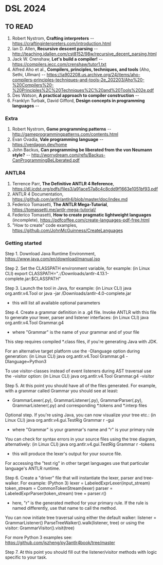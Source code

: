 # DSL 2024
## TO READ
1. Robert Nystrom, **Crafting interpreters** -- https://craftinginterpreters.com/introduction.html
2. Ian D. Allen, **Recursive descent parsing** -- http://teaching.idallen.com/cst8152/98w/recursive_decent_parsing.html
3. Jack W. Crenshaw, **Let's build a compiler!** -- https://compilers.iecc.com/crenshaw/tutor1.txt
4. Alfred Aho et al., **Compilers, principles, techniques, and tools** (Aho, Sethi, Ullman) -- https://ia902208.us.archive.org/24/items/aho-compilers-principles-techniques-and-tools-2e_202203/Aho%20-%20Compilers%20-%20Principles%2C%20Techniques%2C%20and%20Tools%202e.pdf
5. Des Watson, **A practical approach to compiler construction** --
6. Franklyn Turbak, David Gifford, **Design concepts in programming languages** --
### Extra
1. Robert Nystrom, **Game programming patterns** -- http://gameprogrammingpatterns.com/contents.html
2. Evan Ovadia, **Vale programming language** -- https://verdagon.dev/home
3. John Backus, **Can programming be liberated from the von Neumann style?** -- http://worrydream.com/refs/Backus-CanProgrammingBeLiberated.pdf
### ANTLR4
1. Terrence Parr, **The Definitive ANTLR 4 Reference**,
https://dl.icdst.org/pdfs/files3/a91ace57a8c4c8cdd9f1663e1051bf93.pdf
2. ANTLR 4 Documentation,
https://github.com/antlr/antlr4/blob/master/doc/index.md
3. Federico Tomasetti, **The ANTLR Mega-Tutorial**,
https://tomassetti.me/antlr-mega-tutorial/ 
4. Federico Tomasetti, **How to create pragmatic lightweight languages** (incomplete),
https://pdfcoffee.com/create-languages-pdf-free.html
5. "How to create" code examples,
https://github.com/JohnMcGuinness/CreateLanguages
### Getting started
Step 1. Download Java Runtime Environment, https://www.java.com/en/download/manual.jsp

Step 2. Set the CLASSPATH environment variable, for example:
        (in Linux CLI) export CLASSPATH=".:/Downloads/antlr-4.13.1-complete.jar:$CLASSPATH"

Step 3. Launch the tool in Java, for example:
        (in Linux CLI) java org.antlr.v4.Tool
        or
        java -jar /Downloads/antlr-4.0-complete.jar
- this will list all available optional parameters

Step 4. Create a grammar definition in a .g4 file. Invoke ANTLR with this file to generate your lexer, parser and listener interfaces:
        (in Linux CLI) java org.antlr.v4.Tool Grammar.g4
- where "Grammar" is the name of your grammar and of your file

This step requires compiled *.class files, if you're generating Java with JDK.

For an alternative target platform use the -Dlanguage option during generation:
        (in Linux CLI) java org.antlr.v4.Tool Grammar.g4 -Dlanguage=Python3

To use visitor-classes instead of event listeners during AST traversal use the -visitor option:
        (in Linux CLI) java org.antlr.v4.Tool Grammar.g4 -visitor

Step 5. At this point you should have all of the files generated. For example, with a grammar called Grammar you should see at least:
- GrammarLexer(.py), GrammarListener(.py), GrammarParser(.py), GrammarListener(.py) and corresponding *.tokens and *.interp files

Optional step. If you're using Java, you can now visualize your tree etc.:
        (in Linux CLI) java org.antlr.v4.gui.TestRig Grammar r -gui
- where "Grammar" is your grammar's name and "r" is your primary rule

You can check for syntax errors in your source files using the tree diagram, alternatively:
        (in Linux CLI) java org.antlr.v4.gui.TestRig Grammar r -tokens
- this will produce the lexer's output for your source file.

For accessing the "test rig" in other target languages use that particular language's ANTLR runtime.

Step 6. Create a "driver" file that will instantiate the lexer, parser and tree-walker. For example:
        (Python 3) lexer = LabeledExprLexer(input_stream)
                   token_stream = CommonTokenStream(lexer)
                   parser = LabeledExprParser(token_stream)
                   tree = parser.r()
- here, "r" is the generated method for your primary rule. If the rule is named differently, use that name to call the method.

You can now initiate tree traversal using either the default walker:
                   listener = GrammarListener()
                   ParseTreeWalker().walk(listener, tree)
or using the visitor:
                   GrammarVisitor().visit(tree)

For more Python 3 examples see: https://github.com/jszheng/py3antlr4book/tree/master

Step 7. At this point you should fill out the listener/visitor methods with logic specific to your task.
